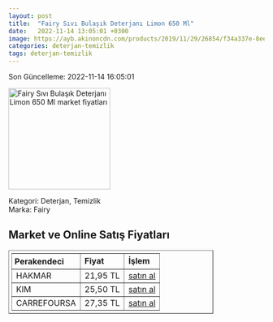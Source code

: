 ```yaml
---
layout: post
title:  "Fairy Sıvı Bulaşık Deterjanı Limon 650 Ml"
date:   2022-11-14 13:05:01 +0300
image: https://ayb.akinoncdn.com/products/2019/11/29/26854/f34a337e-8ee3-44c5-b7fa-04f2b2e13bb7_size780x780_quality60_cropCenter.jpg
categories: deterjan-temizlik
tags: deterjan-temizlik
---
```


Son Güncelleme: 2022-11-14 16:05:01

<img src="https://ayb.akinoncdn.com/products/2019/11/29/26854/f34a337e-8ee3-44c5-b7fa-04f2b2e13bb7_size780x780_quality60_cropCenter.jpg" width="200" alt="Fairy Sıvı Bulaşık Deterjanı Limon 650 Ml market fiyatları" />

Kategori: Deterjan, Temizlik
<br />
Marka: Fairy

<h2>Market ve Online Satış Fiyatları</h2>

<table border="1" style="padding: 5px;width:80%;">
  <tr>
    <td style="padding: 5px;"><strong>Perakendeci</strong></td>
    <td><strong>Fiyat</strong></td>
    <td><strong>İşlem</strong></td>
  </tr>
  <tr>
              <td title="Hakmar">HAKMAR</td>
              <td>21,95 TL</td>
              <td><a title="Hakmar" target="_blank" href="https://www.hakmarexpress.com.tr/urun/temizlik-fairy-sivi-bulasik-deterjani-limon-kokulu-650-ml-1">satın al</a></td>
            </tr><tr>
              <td title="Kim">KIM</td>
              <td>25,50 TL</td>
              <td><a title="Kim" target="_blank" href="https://www.kimgeldi.com/fairy-sivi-650-ml-limon">satın al</a></td>
            </tr><tr>
              <td title="CarrefourSA">CARREFOURSA</td>
              <td>27,35 TL</td>
              <td><a title="CarrefourSA" target="_blank" href="https://www.carrefoursa.com/fairy-650-ml-sivi-bulasik-deterjani-limon-p-30020460">satın al</a></td>
            </tr>
</table>
